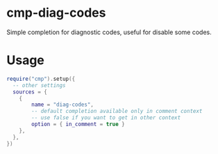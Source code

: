 # cmp-diag-codes

Simple completion for diagnostic codes, useful for disable some codes.

# Usage

```lua
require("cmp").setup({
  -- other settings
  sources = {
    {
        name = "diag-codes",
        -- default completion available only in comment context
        -- use false if you want to get in other context
        option = { in_comment = true }
    },
  },
})

